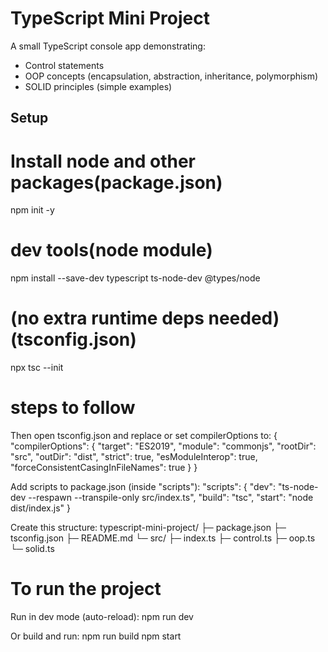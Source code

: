# TypeScript Mini Project

A small TypeScript console app demonstrating:
- Control statements
- OOP concepts (encapsulation, abstraction, inheritance, polymorphism)
- SOLID principles (simple examples)

## Setup
# Install node and other packages(package.json)
npm init -y
# dev tools(node module)
npm install --save-dev typescript ts-node-dev @types/node
# (no extra runtime deps needed)(tsconfig.json)
npx tsc --init

# steps to follow
Then open tsconfig.json and replace or set compilerOptions to:
{
  "compilerOptions": {
    "target": "ES2019",
    "module": "commonjs",
    "rootDir": "src",
    "outDir": "dist",
    "strict": true,
    "esModuleInterop": true,
    "forceConsistentCasingInFileNames": true
  }
}

Add scripts to package.json (inside "scripts"):
"scripts": {
  "dev": "ts-node-dev --respawn --transpile-only src/index.ts",
  "build": "tsc",
  "start": "node dist/index.js"
}

Create this structure:
typescript-mini-project/
├─ package.json
├─ tsconfig.json
├─ README.md
└─ src/
   ├─ index.ts
   ├─ control.ts
   ├─ oop.ts
   └─ solid.ts

# To run the project
Run in dev mode (auto-reload):
npm run dev

Or build and run:
npm run build
npm start
